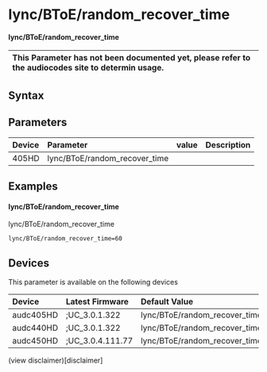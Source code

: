 ﻿---
description: lync/BToE/random_recover_time
search: false
---

# lync/BToE/random_recover_time

#### lync/BToE/random_recover_time


| This Parameter has not been documented yet, please refer to the audiocodes site to determin usage.  | 
| :--- |

## Syntax

## Parameters
|Device|Parameter|value|Description|
|:---|:---|:---|:---|
| 405HD | lync/BToE/random_recover_time |  |  |

## Examples
#### lync/BToE/random_recover_time

lync/BToE/random_recover_time

```
lync/BToE/random_recover_time=60
```

## Devices
This parameter is available on the following devices

| Device | Latest Firmware | Default Value |
|:---|:---|:---|
| audc405HD | ;UC_3.0.1.322 | lync/BToE/random_recover_time=60 
| audc440HD | ;UC_3.0.1.322 | lync/BToE/random_recover_time=60 
| audc450HD | ;UC_3.0.4.111.77 | lync/BToE/random_recover_time=60 

(view disclaimer)[disclaimer]
